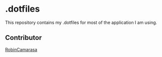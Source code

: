 # .dotfiles

This repository contains my .dotfiles for most of the application I am using.

## Contributor

[RobinCamarasa](https://RobinCamarasa.github.io)

